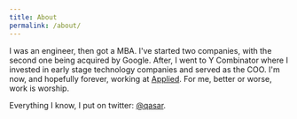 ```yaml
---
title: About
permalink: /about/
---
```


I was an engineer, then got a MBA. I've started two companies, with the second one being acquired by Google. After, I went to Y Combinator where I invested in early stage technology companies and served as the COO. I'm now, and hopefully forever, working at <a href="https://applied.co" target="_blank">Applied</a>. For me, better or worse, work is worship. 

Everything I know, I put on twitter: <a href="https://twitter.com/qasar" target="_blank">@qasar</a>. 



